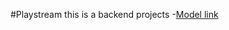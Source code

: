 #Playstream
this is a backend projects 
-[Model link](https://app.eraser.io/workspace/YtPqZ1VogxGy1jzIDkzj)
